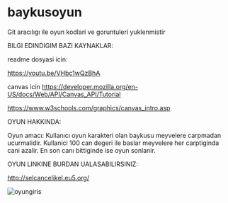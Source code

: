 # baykusoyun

Git aracılıgı ile oyun kodlari ve goruntuleri yuklenmistir

BILGI EDINDIGIM BAZI KAYNAKLAR:

readme dosyasi icin:

https://youtu.be/VHbc1wQzBhA

canvas icin
https://developer.mozilla.org/en-US/docs/Web/API/Canvas_API/Tutorial

https://www.w3schools.com/graphics/canvas_intro.asp


OYUN HAKKINDA:

Oyun amacı:
 Kullanıcı oyun karakteri olan baykusu meyvelere carpmadan ucurmalidir. Kullanici 100 can degeri ile baslar meyvelere her carptiginda cani azalir.
 En son canı bittiginde ise oyun sonlanir.


OYUN LINKINE BURDAN UALASABILIRSINIZ:

http://selcancelikel.eu5.org/

![oyungiris](https://github.com/selcancelikel/baykusOyunu/assets/95944187/7403ecde-0475-4cdd-aeb7-23e4bbab343c)


